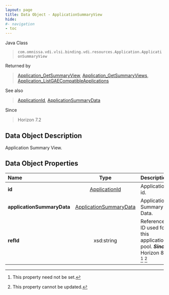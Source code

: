 ```yaml
---
layout: page
title: Data Object - ApplicationSummaryView
hide:
#- navigation
- toc
---
```






Java Class
> `com.omnissa.vdi.vlsi.binding.vdi.resources.Application.ApplicationSummaryView`

Returned by
> [Application_GetSummaryView](vdi.resources.Application.md#getSummaryView), [Application_GetSummaryViews](vdi.resources.Application.md#getSummaryViews), [Application_ListGAECompatibleApplications](vdi.resources.Application.md#listGAECompatibleApplications)

See also
> [ApplicationId](vdi.entity.ApplicationId.md), [ApplicationSummaryData](vdi.resources.Application.ApplicationSummaryData.md)

Since
> Horizon 7.2


## Data Object Description

Application Summary View.

## Data Object Properties

 Name | Type | Description
:---|:---:|:---
**id**| [ApplicationId](vdi.entity.ApplicationId.md)|  Application id.
**applicationSummaryData**| [ApplicationSummaryData](vdi.resources.Application.ApplicationSummaryData.md)|  Application Summary Data.
**refId**|  xsd:string|  Reference ID used for this application pool.  **_Since_** Horizon 8.1 [^1] [^2]


 


[^1]: This property need not be set.
[^2]: This property cannot be updated.